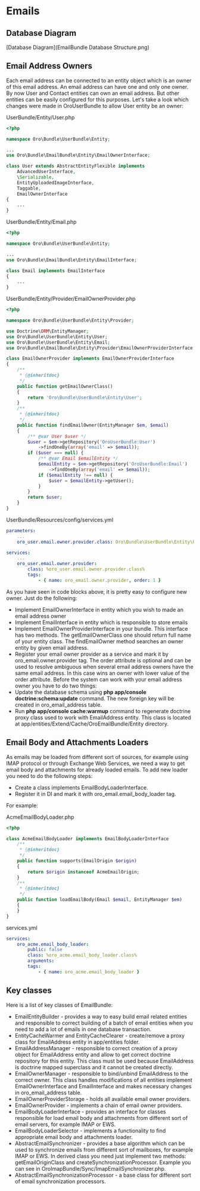 Emails
=======

Database Diagram
----------------
[Database Diagram](EmailBundle Database Structure.png)

Email Address Owners
--------------------
Each email address can be connected to an entity object which is an owner of this email address. An email address can have one and only one owner. By now User and Contact entities can own an email address. But other entities can be easily configured for this purposes. Let's take a look which changes were made in OroUserBundle to allow User entity be an owner:

UserBundle/Entity/User.php

``` php
<?php

namespace Oro\Bundle\UserBundle\Entity;

...
use Oro\Bundle\EmailBundle\Entity\EmailOwnerInterface;

class User extends AbstractEntityFlexible implements
    AdvancedUserInterface,
    \Serializable,
    EntityUploadedImageInterface,
    Taggable,
    EmailOwnerInterface
{
    ...
}
```
UserBundle/Entity/Email.php

``` php
<?php

namespace Oro\Bundle\UserBundle\Entity;

...
use Oro\Bundle\EmailBundle\Entity\EmailInterface;

class Email implements EmailInterface
{
    ...
}
```
UserBundle/Entity/Provider/EmailOwnerProvider.php

``` php
<?php

namespace Oro\Bundle\UserBundle\Entity\Provider;

use Doctrine\ORM\EntityManager;
use Oro\Bundle\UserBundle\Entity\User;
use Oro\Bundle\UserBundle\Entity\Email;
use Oro\Bundle\EmailBundle\Entity\Provider\EmailOwnerProviderInterface;

class EmailOwnerProvider implements EmailOwnerProviderInterface
{
    /**
     * {@inheritdoc}
     */
    public function getEmailOwnerClass()
    {
        return 'Oro\Bundle\UserBundle\Entity\User';
    }
    /**
     * {@inheritdoc}
     */
    public function findEmailOwner(EntityManager $em, $email)
    {
        /** @var User $user */
        $user = $em->getRepository('OroUserBundle:User')
            ->findOneBy(array('email' => $email));
        if ($user === null) {
            /** @var Email $emailEntity */
            $emailEntity = $em->getRepository('OroUserBundle:Email')
                ->findOneBy(array('email' => $email));
            if ($emailEntity !== null) {
                $user = $emailEntity->getUser();
            }
        }
        return $user;
    }
}
```
UserBundle/Resources/config/services.yml

``` yaml
parameters:
    ...
    oro_user.email.owner.provider.class: Oro\Bundle\UserBundle\Entity\Provider\EmailOwnerProvider

services:
    ...
    oro_user.email.owner.provider:
        class: %oro_user.email.owner.provider.class%
        tags:
            - { name: oro_email.owner.provider, order: 1 }
```
As you have seen in code blocks above, it is pretty easy to configure new owner. Just do the following:

 - Implement EmailOwnerInterface in entity which you wish to made an email address owner
 - Implement EmailInterface in entity which is responsible to store emails
 - Implement EmailOwnerProviderInterface in your bundle. This interface has two methods. The getEmailOwnerClass one should return full name of your entity class. The findEmailOwner method searches an owner entity by given email address.
 - Register your email owner provider as a service and mark it by oro_email.owner.provider tag. The order attribute is optional and can be used to resolve ambiguous when several email address owners have the same email address. In this case wins an owner with lower value of the order attribute.
Before the system can work with your email address owner you have to do two things:
 - Update the database schema using **php app/console doctrine:schema:update** command. The new foreign key will be created in oro_email_address table.
 - Run **php app/console cache:warmup** command to regenerate doctrine proxy class used to work with EmailAddress entity. This class is located at app/entities/Extend/Cache/OroEmailBundle/Entity directory.

Email Body and Attachments Loaders
----------------------------------
As emails may be loaded from different sort of sources, for example using IMAP protocol or through Exchange Web Services, we need a way to get email body and attachments for already loaded emails. To add new loader you need to do the following steps:

 - Create a class implements EmailBodyLoaderInterface.
 - Register it in DI and mark it with oro_email.email_body_loader tag.

For example:

AcmeEmailBodyLoader.php

``` php
<?php

class AcmeEmailBodyLoader implements EmailBodyLoaderInterface
    /**
     * {@inheritdoc}
     */
    public function supports(EmailOrigin $origin)
    {
        return $origin instanceof AcmeEmailOrigin;
    }
    /**
     * {@inheritdoc}
     */
    public function loadEmailBody(Email $email, EntityManager $em)
    {
    }
}
```
services.yml

``` yaml
services:
    oro_acme.email_body_loader:
        public: false
        class: %oro_acme.email_body_loader.class%
        arguments:
        tags:
            - { name: oro_acme.email_body_loader }
```

Key classes
-----------
Here is a list of key classes of EmailBundle:

 - EmailEntityBuilder - provides a way to easy build email related entities and responsible to correct building of a batch of email entities when you need to add a lot of emails in one database transaction.
 - EntityCacheWarmer and EntityCacheClearer - create/remove a proxy class for EmailAddress entity in app/entities folder.
 - EmailAddressManager - responsible to correct creation of a proxy object for EmailAddress entity and allow to get correct doctrine repository for this entity. This class must be used because EmailAddress is doctrine mapped superclass and it cannot be created directly.
 - EmailOwnerManager - responsible to bind/unbind EmailAddress to the correct owner. This class handles modifications of all entities implement EmailOwnerInterface and EmailInterface and makes necessary changes in oro_email_address table.
 - EmailOwnerProviderStorage - holds all available email owner providers.
 - EmailOwnerProvider - implements a chain of email owner providers.
 - EmailBodyLoaderInterface - provides an interface for classes responsible for load email body and attachments from different sort of email servers, for example IMAP or EWS.
 - EmailBodyLoaderSelector - implements a functionality to find appropriate email body and attachments loader.
 - AbstractEmailSynchronizer - provides a base algorithm which can be used to synchronize emails from different sort of mailboxes, for example IMAP or EWS. In derived class you need just implement two methods: getEmailOriginClass and createSynchronizationProcessor. Example you can see in OroImapBundle/Sync/ImapEmailSynchronizer.php.
 - AbstractEmailSynchronizationProcessor - a base class for different sort of email synchronization processors.
